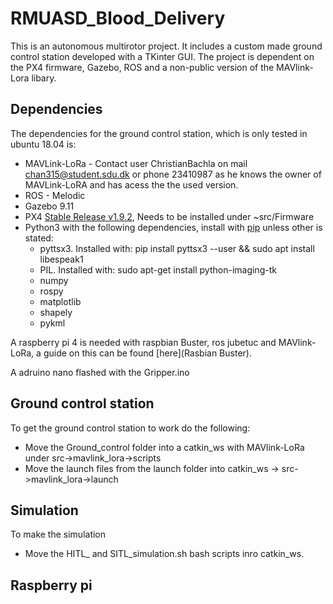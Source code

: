 # RMUASD_Blood_Delivery
This is an autonomous multirotor project. It includes a custom made ground control station developed with a TKinter GUI.  The project is dependent on the PX4 firmware, Gazebo, ROS and a non-public version of the MAVlink-Lora libary.

## Dependencies
The dependencies for the ground control station, which is only tested in ubuntu 18.04 is:
* MAVLink-LoRa - Contact user ChristianBachla on mail chan315@student.sdu.dk or phone 23410987 as he knows the owner of MAVLink-LoRA and has acess the the used version. 
* ROS - Melodic
* Gazebo 9.11
* PX4 [Stable Release v1.9.2](https://github.com/PX4/Firmware/releases/tag/v1.9.2), Needs to be installed under ~src/Firmware  
* Python3 with the following dependencies, install with [pip](https://linuxize.com/post/how-to-install-pip-on-ubuntu-18.04/) unless other is stated:
  * pyttsx3. Installed with: pip install pyttsx3 --user && sudo apt install libespeak1
  * PIL. Installed with: sudo apt-get install python-imaging-tk
  * numpy
  * rospy
  * matplotlib
  * shapely
  * pykml

A raspberry pi 4 is needed with raspbian Buster, ros jubetuc and MAVlink-LoRa, a guide on this can be found [here](Rasbian Buster).

A adruino nano flashed with the Gripper.ino
 
## Ground control station
To get the ground control station to work do the following:
* Move the Ground_control folder into a catkin_ws with MAVlink-LoRa under src->mavlink_lora->scripts
* Move the launch files from the launch folder into catkin_ws -> src->mavlink_lora->launch

## Simulation
To make the simulation
* Move the HITL_ and SITL_simulation.sh bash scripts inro catkin_ws. 

## Raspberry pi
